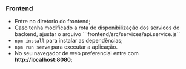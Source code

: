 
### Frontend
- Entre no diretorio do frontend;
- Caso tenha modificado a rota de disponibilização dos servicos do backend, ajustar o arquivo ```frontend/src/services/api.service.js``
- ```npm install``` para instalar as dependências;
- ```npm run serve``` para executar a aplicação.
- No seu navegador de web preferencial entre com **http://localhost:8080**;
